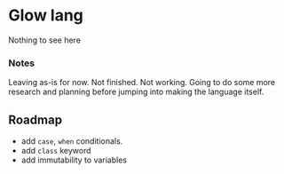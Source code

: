 # Glow lang
 Nothing to see here

### Notes
Leaving as-is for now. Not finished. Not working. Going to do some more research and planning before jumping into making the language itself.

## Roadmap
 * add `case`, `when` conditionals.
 * add `class` keyword
 * add immutability to variables
